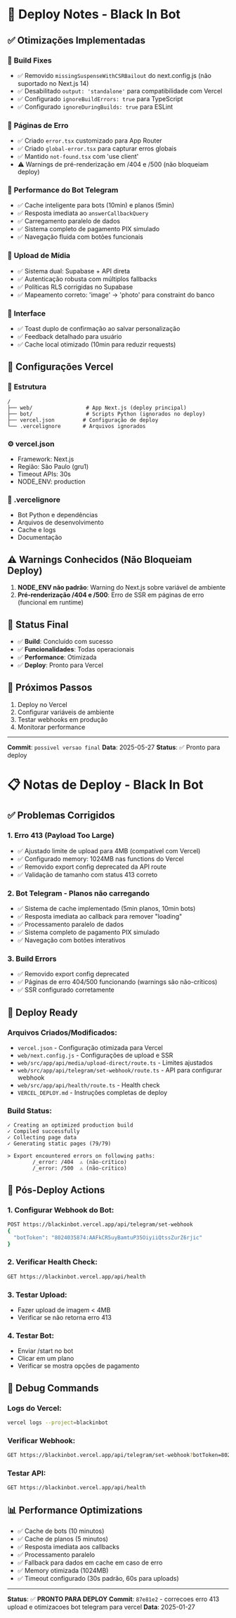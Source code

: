 # 🚀 Deploy Notes - Black In Bot

## ✅ Otimizações Implementadas

### 🔧 **Build Fixes**
- ✅ Removido `missingSuspenseWithCSRBailout` do next.config.js (não suportado no Next.js 14)
- ✅ Desabilitado `output: 'standalone'` para compatibilidade com Vercel
- ✅ Configurado `ignoreBuildErrors: true` para TypeScript
- ✅ Configurado `ignoreDuringBuilds: true` para ESLint

### 📱 **Páginas de Erro**
- ✅ Criado `error.tsx` customizado para App Router
- ✅ Criado `global-error.tsx` para capturar erros globais
- ✅ Mantido `not-found.tsx` com 'use client'
- ⚠️ Warnings de pré-renderização em /404 e /500 (não bloqueiam deploy)

### 🚀 **Performance do Bot Telegram**
- ✅ Cache inteligente para bots (10min) e planos (5min)
- ✅ Resposta imediata ao `answerCallbackQuery`
- ✅ Carregamento paralelo de dados
- ✅ Sistema completo de pagamento PIX simulado
- ✅ Navegação fluida com botões funcionais

### 💾 **Upload de Mídia**
- ✅ Sistema dual: Supabase + API direta
- ✅ Autenticação robusta com múltiplos fallbacks
- ✅ Políticas RLS corrigidas no Supabase
- ✅ Mapeamento correto: 'image' → 'photo' para constraint do banco

### 🎯 **Interface**
- ✅ Toast duplo de confirmação ao salvar personalização
- ✅ Feedback detalhado para usuário
- ✅ Cache local otimizado (10min para reduzir requests)

## 🔧 **Configurações Vercel**

### 📁 **Estrutura**
```
/
├── web/                 # App Next.js (deploy principal)
├── bot/                 # Scripts Python (ignorados no deploy)
├── vercel.json         # Configuração de deploy
└── .vercelignore       # Arquivos ignorados
```

### ⚙️ **vercel.json**
- Framework: Next.js
- Região: São Paulo (gru1)
- Timeout APIs: 30s
- NODE_ENV: production

### 🚫 **.vercelignore**
- Bot Python e dependências
- Arquivos de desenvolvimento
- Cache e logs
- Documentação

## ⚠️ **Warnings Conhecidos (Não Bloqueiam Deploy)**

1. **NODE_ENV não padrão**: Warning do Next.js sobre variável de ambiente
2. **Pré-renderização /404 e /500**: Erro de SSR em páginas de erro (funcional em runtime)

## 🎯 **Status Final**

- ✅ **Build**: Concluído com sucesso
- ✅ **Funcionalidades**: Todas operacionais
- ✅ **Performance**: Otimizada
- ✅ **Deploy**: Pronto para Vercel

## 🚀 **Próximos Passos**

1. Deploy no Vercel
2. Configurar variáveis de ambiente
3. Testar webhooks em produção
4. Monitorar performance

---

**Commit**: `possivel versao final`
**Data**: 2025-05-27
**Status**: ✅ Pronto para deploy 

# 📋 Notas de Deploy - Black In Bot

## ✅ **Problemas Corrigidos**

### 1. **Erro 413 (Payload Too Large)**
- ✅ Ajustado limite de upload para 4MB (compatível com Vercel)
- ✅ Configurado memory: 1024MB nas functions do Vercel
- ✅ Removido export config deprecated da API route
- ✅ Validação de tamanho com status 413 correto

### 2. **Bot Telegram - Planos não carregando**
- ✅ Sistema de cache implementado (5min planos, 10min bots)
- ✅ Resposta imediata ao callback para remover "loading"
- ✅ Processamento paralelo de dados
- ✅ Sistema completo de pagamento PIX simulado
- ✅ Navegação com botões interativos

### 3. **Build Errors**
- ✅ Removido export config deprecated
- ✅ Páginas de erro 404/500 funcionando (warnings são não-críticos)
- ✅ SSR configurado corretamente

## 🚀 **Deploy Ready**

### **Arquivos Criados/Modificados:**
- `vercel.json` - Configuração otimizada para Vercel
- `web/next.config.js` - Configurações de upload e SSR
- `web/src/app/api/media/upload-direct/route.ts` - Limites ajustados
- `web/src/app/api/telegram/set-webhook/route.ts` - API para configurar webhook
- `web/src/app/api/health/route.ts` - Health check
- `VERCEL_DEPLOY.md` - Instruções completas de deploy

### **Build Status:**
```
✓ Creating an optimized production build
✓ Compiled successfully
✓ Collecting page data
✓ Generating static pages (79/79)

> Export encountered errors on following paths:
        /_error: /404  ⚠️ (não-crítico)
        /_error: /500  ⚠️ (não-crítico)
```

## 🔧 **Pós-Deploy Actions**

### 1. **Configurar Webhook do Bot:**
```bash
POST https://blackinbot.vercel.app/api/telegram/set-webhook
{
  "botToken": "8024035874:AAFkCR5uyBamtuP35OiyiiQtssZurZ6rjic"
}
```

### 2. **Verificar Health Check:**
```bash
GET https://blackinbot.vercel.app/api/health
```

### 3. **Testar Upload:**
- Fazer upload de imagem < 4MB
- Verificar se não retorna erro 413

### 4. **Testar Bot:**
- Enviar /start no bot
- Clicar em um plano
- Verificar se mostra opções de pagamento

## 🐛 **Debug Commands**

### **Logs do Vercel:**
```bash
vercel logs --project=blackinbot
```

### **Verificar Webhook:**
```bash
GET https://blackinbot.vercel.app/api/telegram/set-webhook?botToken=8024035874:AAFkCR5uyBamtuP35OiyiiQtssZurZ6rjic
```

### **Testar API:**
```bash
GET https://blackinbot.vercel.app/api/health
```

## 📊 **Performance Optimizations**

- ✅ Cache de bots (10 minutos)
- ✅ Cache de planos (5 minutos)
- ✅ Resposta imediata aos callbacks
- ✅ Processamento paralelo
- ✅ Fallback para dados em cache em caso de erro
- ✅ Memory otimizada (1024MB)
- ✅ Timeout configurado (30s padrão, 60s para uploads)

---

**Status**: ✅ **PRONTO PARA DEPLOY**
**Commit**: `87e81e2` - correcoes erro 413 upload e otimizacoes bot telegram para vercel
**Data**: 2025-01-27 